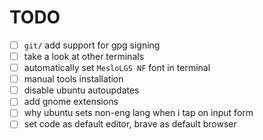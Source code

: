 # TODO

- [ ] `git/` add support for gpg signing
- [ ] take a look at other terminals
- [ ] automatically set `MesloLGS NF` font in terminal
- [ ] manual tools installation
- [ ] disable ubuntu autoupdates
- [ ] add gnome extensions
- [ ] why ubuntu sets non-eng lang when i tap on input form
- [ ] set code as default editor, brave as default browser
